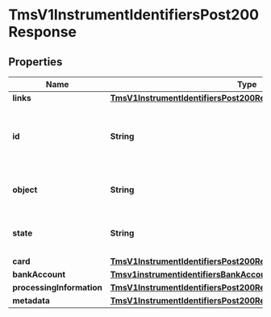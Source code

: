 
# TmsV1InstrumentIdentifiersPost200Response

## Properties
Name | Type | Description | Notes
------------ | ------------- | ------------- | -------------
**links** | [**TmsV1InstrumentIdentifiersPost200ResponseLinks**](TmsV1InstrumentIdentifiersPost200ResponseLinks.md) |  |  [optional]
**id** | **String** | Unique identification number assigned by CyberSource to the submitted request. |  [optional]
**object** | **String** | &#39;Describes type of token.&#39;  Valid values: - instrumentIdentifier  |  [optional]
**state** | **String** | &#39;Current state of the token.&#39;  Valid values: - ACTIVE - CLOSED  |  [optional]
**card** | [**TmsV1InstrumentIdentifiersPost200ResponseCard**](TmsV1InstrumentIdentifiersPost200ResponseCard.md) |  |  [optional]
**bankAccount** | [**Tmsv1instrumentidentifiersBankAccount**](Tmsv1instrumentidentifiersBankAccount.md) |  |  [optional]
**processingInformation** | [**TmsV1InstrumentIdentifiersPost200ResponseProcessingInformation**](TmsV1InstrumentIdentifiersPost200ResponseProcessingInformation.md) |  |  [optional]
**metadata** | [**TmsV1InstrumentIdentifiersPost200ResponseMetadata**](TmsV1InstrumentIdentifiersPost200ResponseMetadata.md) |  |  [optional]



